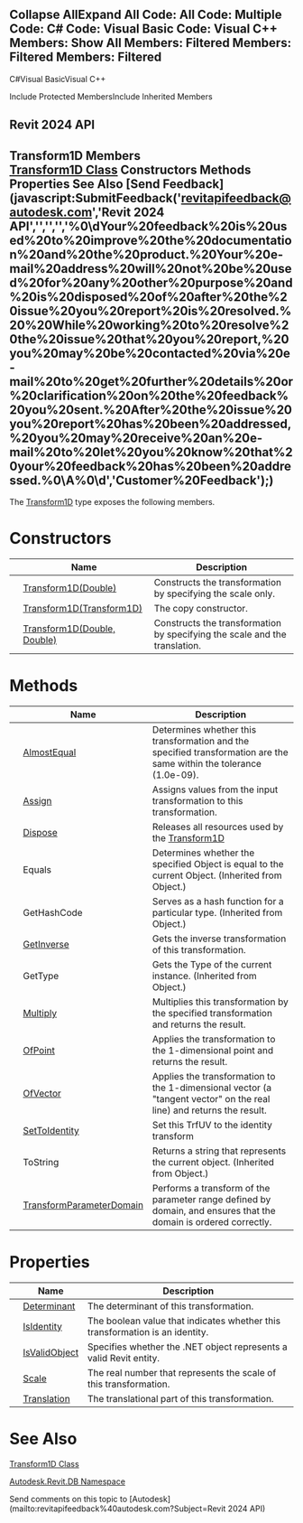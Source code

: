 ﻿

Collapse AllExpand All Code: All Code: Multiple Code: C# Code: Visual Basic Code: Visual C++  Members: Show All Members: Filtered Members: Filtered Members: Filtered   
---  
  
C#Visual BasicVisual C++

Include Protected MembersInclude Inherited Members

Revit 2024 API  
---  
Transform1D Members  
[Transform1D Class](7366ab0c-173e-ff4b-fb56-4f307cf16bc9.md) Constructors Methods Properties See Also [Send Feedback](javascript:SubmitFeedback\('revitapifeedback@autodesk.com','Revit 2024 API','','','','%0\\dYour%20feedback%20is%20used%20to%20improve%20the%20documentation%20and%20the%20product.%20Your%20e-mail%20address%20will%20not%20be%20used%20for%20any%20other%20purpose%20and%20is%20disposed%20of%20after%20the%20issue%20you%20report%20is%20resolved.%20%20While%20working%20to%20resolve%20the%20issue%20that%20you%20report,%20you%20may%20be%20contacted%20via%20e-mail%20to%20get%20further%20details%20or%20clarification%20on%20the%20feedback%20you%20sent.%20After%20the%20issue%20you%20report%20has%20been%20addressed,%20you%20may%20receive%20an%20e-mail%20to%20let%20you%20know%20that%20your%20feedback%20has%20been%20addressed.%0\\A%0\\d','Customer%20Feedback'\);)  
---  
  
The [Transform1D](7366ab0c-173e-ff4b-fb56-4f307cf16bc9.md) type exposes the following members.

# Constructors

|  | Name | Description |
| --- | --- | --- |
|  | [Transform1D(Double)](5a3a761b-a17d-8084-3dd4-8cf5832cf68f.md) | Constructs the transformation by specifying the scale only. |
|  | [Transform1D(Transform1D)](549a29aa-19ba-1468-95c2-8303bca1d6f6.md) | The copy constructor. |
|  | [Transform1D(Double, Double)](3be46c98-e6ee-21a2-fcb5-18f5e24d78af.md) | Constructs the transformation by specifying the scale and the translation. |
  
# Methods

|  | Name | Description |
| --- | --- | --- |
|  | [AlmostEqual](01045a3f-bb71-32d1-ed8b-34c81548344f.md) | Determines whether this transformation and the specified transformation are the same within the tolerance (1.0e-09). |
|  | [Assign](f12b0bda-b5f8-e67b-3c36-329b21bbf4ff.md) | Assigns values from the input transformation to this transformation. |
|  | [Dispose](a231ae0e-ce21-1433-b42a-d4c96f23d9c6.md) | Releases all resources used by the [Transform1D](7366ab0c-173e-ff4b-fb56-4f307cf16bc9.md) |
|  | Equals | Determines whether the specified Object is equal to the current Object. (Inherited from Object.) |
|  | GetHashCode | Serves as a hash function for a particular type.  (Inherited from Object.) |
|  | [GetInverse](823f8360-6333-6449-a748-ad5c58aa4149.md) | Gets the inverse transformation of this transformation. |
|  | GetType | Gets the Type of the current instance. (Inherited from Object.) |
|  | [Multiply](c4be593d-c2b2-0c86-90e3-a92b8d600552.md) | Multiplies this transformation by the specified transformation and returns the result. |
|  | [OfPoint](cc9a6547-a08e-99d0-2970-2b816ed1e579.md) | Applies the transformation to the 1-dimensional point and returns the result. |
|  | [OfVector](9d1500f3-b374-791a-c4e0-d2a2cbfcba44.md) | Applies the transformation to the 1-dimensional vector (a "tangent vector" on the real line) and returns the result. |
|  | [SetToIdentity](2dd1bcb6-d3ad-3440-3040-3501a8d989aa.md) | Set this TrfUV to the identity transform |
|  | ToString | Returns a string that represents the current object. (Inherited from Object.) |
|  | [TransformParameterDomain](fe97e6d2-eea0-26e5-0d32-16281ea95d19.md) | Performs a transform of the parameter range defined by domain, and ensures that the domain is ordered correctly. |
  
# Properties

|  | Name | Description |
| --- | --- | --- |
|  | [Determinant](c25f5cb3-22db-32bd-e485-f7c9c9a97e92.md) | The determinant of this transformation. |
|  | [IsIdentity](2018e491-c52a-026e-6f47-189288fa2d64.md) | The boolean value that indicates whether this transformation is an identity. |
|  | [IsValidObject](39477cd6-6dd2-e06a-8d51-60b1cb59cce3.md) | Specifies whether the .NET object represents a valid Revit entity. |
|  | [Scale](7dd5f4ff-9add-8d76-6123-ebee2b193422.md) | The real number that represents the scale of this transformation. |
|  | [Translation](d9925294-c813-03d5-d540-53a1f2534640.md) | The translational part of this transformation. |
  
# See Also

[Transform1D Class](7366ab0c-173e-ff4b-fb56-4f307cf16bc9.md)

[Autodesk.Revit.DB Namespace](87546ba7-461b-c646-cbb1-2cb8f5bff8b2.md)

Send comments on this topic to [Autodesk](mailto:revitapifeedback%40autodesk.com?Subject=Revit 2024 API)